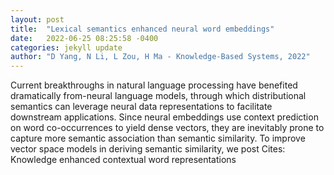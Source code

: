 ```yaml
---
layout: post
title:  "Lexical semantics enhanced neural word embeddings"
date:   2022-06-25 08:25:58 -0400
categories: jekyll update
author: "D Yang, N Li, L Zou, H Ma - Knowledge-Based Systems, 2022"
---
```

Current breakthroughs in natural language processing have benefited dramatically from-neural language models, through which distributional semantics can leverage neural data representations to facilitate downstream applications. Since neural embeddings use context prediction on word co-occurrences to yield dense vectors, they are inevitably prone to capture more semantic association than semantic similarity. To improve vector space models in deriving semantic similarity, we post 
Cites: Knowledge enhanced contextual word representations